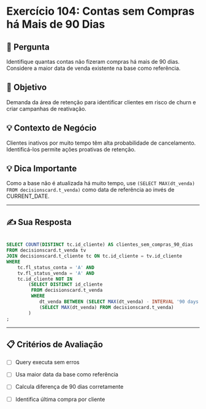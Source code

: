 # Exercício 104: Contas sem Compras há Mais de 90 Dias

## 📝 Pergunta

Identifique quantas contas não fizeram compras há mais de 90 dias. Considere a maior data de venda existente na base como referência.

## 🎯 Objetivo

Demanda da área de retenção para identificar clientes em risco de churn e criar campanhas de reativação.

## 💡 Contexto de Negócio

Clientes inativos por muito tempo têm alta probabilidade de cancelamento. Identificá-los permite ações proativas de retenção.

## 💡 Dica Importante

Como a base não é atualizada há muito tempo, use `(SELECT MAX(dt_venda) FROM decisionscard.t_venda)` como data de referência ao invés de CURRENT_DATE.

---

## ✍️ Sua Resposta

```sql

SELECT COUNT(DISTINCT tc.id_cliente) AS clientes_sem_compras_90_dias
FROM decisionscard.t_venda tv
JOIN decisionscard.t_cliente tc ON tc.id_cliente = tv.id_cliente 
WHERE 
	tc.fl_status_conta = 'A' AND 
	tv.fl_status_venda = 'A' AND
	tc.id_cliente NOT IN
		(SELECT DISTINCT id_cliente 
		 FROM decisionscard.t_venda 
		 WHERE 
		 	dt_venda BETWEEN (SELECT MAX(dt_venda) - INTERVAL '90 days' FROM decisionscard.t_venda) AND 
		 	(SELECT MAX(dt_venda) FROM decisionscard.t_venda)
		)
;

```

---

## 📋 Critérios de Avaliação

- [ ] Query executa sem erros
- [ ] Usa maior data da base como referência
- [ ] Calcula diferença de 90 dias corretamente
- [ ] Identifica última compra por cliente

